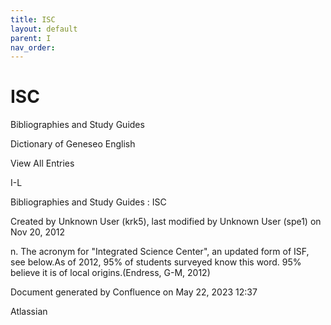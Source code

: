 ```yaml
---
title: ISC
layout: default
parent: I
nav_order:
---
```


# ISC

Bibliographies and Study Guides

Dictionary of Geneseo English

View All Entries

I-L

Bibliographies and Study Guides : ISC

Created by  Unknown User (krk5), last modified by  Unknown User (spe1) on Nov 20, 2012

n. The acronym for &quot;Integrated Science Center&quot;, an updated form of ISF, see below.As of 2012, 95% of students surveyed know this word. 95% believe it is of local origins.(Endress, G-M, 2012)

Document generated by Confluence on May 22, 2023 12:37

Atlassian
